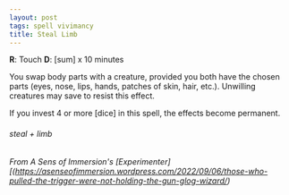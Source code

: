 ```yaml
---
layout: post
tags: spell vivimancy
title: Steal Limb
---
```

**R**:  Touch    **D**:  [sum] x 10 minutes

You swap body parts with a creature, provided you both have the chosen parts (eyes, nose, lips, hands, patches of skin, hair, etc.). Unwilling creatures may save to resist this effect.

If you invest 4 or more [dice] in this spell, the effects become permanent.

###### steal + limb
###### From A Sens of Immersion's [Experimenter][(https://asenseofimmersion.wordpress.com/2022/09/06/those-who-pulled-the-trigger-were-not-holding-the-gun-glog-wizard/)
